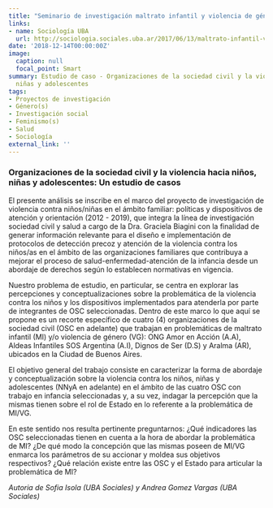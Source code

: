 ```yaml
---
title: "Seminario de investigación maltrato infantil y violencia de género"
links:
- name: Sociología UBA
  url: http://sociologia.sociales.uba.ar/2017/06/13/maltrato-infantil-violencia-genero/
date: '2018-12-14T00:00:00Z'
image:
  caption: null
  focal_point: Smart
summary: Estudio de caso - Organizaciones de la sociedad civil y la violencia hacia   niños,
  niñas y adolescentes
tags:
- Proyectos de investigación
- Género(s)
- Investigación social
- Feminismo(s)
- Salud
- Sociología
external_link: ''
---
```


### Organizaciones de la sociedad civil y la violencia hacia niños, niñas y adolescentes: Un estudio de casos




El presente análisis se inscribe en el marco del proyecto de investigación de violencia contra niños/niñas en el ámbito familiar: políticas y dispositivos de atención y orientación (2012 - 2019), que integra la línea de investigación sociedad civil y salud a cargo de la Dra. Graciela Biagini con la finalidad de generar información relevante para el diseño e implementación de protocolos de detección precoz y atención de la violencia contra los niños/as en el ámbito de las organizaciones familiares que contribuya a mejorar el proceso de salud-enfermedad-atención de la infancia desde un abordaje de derechos según lo establecen normativas en vigencia.




Nuestro problema de estudio, en particular, se centra en explorar las percepciones y conceptualizaciones sobre la problemática de la violencia contra los niños y los dispositivos implementados para atenderla por parte de integrantes de OSC seleccionadas. Dentro de este marco lo que aquí se propone es un recorte específico de cuatro (4) organizaciones de la sociedad civil (OSC en adelante) que trabajan en problemáticas de maltrato infantil (MI) y/o violencia de género (VG): ONG Amor en Acción (A.A), Aldeas Infantiles SOS Argentina (A.I), Dignos de Ser (D.S) y Aralma (AR), ubicados en la Ciudad de Buenos Aires.




El objetivo general del trabajo consiste en caracterizar la forma de abordaje y conceptualización sobre la violencia contra los niños, niñas y adolescentes (NNyA en adelante) en el ámbito de las cuatro OSC con trabajo en infancia seleccionadas y, a su vez, indagar la percepción que la mismas tienen sobre el rol de Estado en lo referente a la problemática de MI/VG. 



En este sentido nos resulta pertinente preguntarnos: ¿Qué indicadores las OSC seleccionadas tienen en cuenta a la hora de abordar la problemática de MI? ¿De qué modo la concepción que las mismas poseen de MI/VG enmarca los parámetros de su accionar y moldea sus objetivos respectivos? ¿Qué relación existe entre las OSC y el Estado para articular la problemática de MI?


_Autoria de Sofia Isola (UBA Sociales) y Andrea Gomez Vargas (UBA Sociales)_




